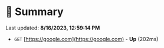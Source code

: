 # 📖 Summary
Last updated: **8/16/2023, 12:59:14 PM**

- `GET` [https://google.com](https://google.com) - **Up** (202ms)
